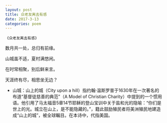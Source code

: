```yaml
---
layout: post
title: 众老友离去有感
date: 2017-3-13
categories: poem
---
```


`《众老友离去有感》`

数月共一处，总归有前缘。

山城虽不适，夏村满悠闲。

在时常相聚，别后鲜来言。

天涯终有尽，相思坐无边？

<!--more-->

- 山城：山上的城（City upon a hill）指约翰·温斯罗普于1630年在一次著名的布道“基督徒慈善的典范”（A Model of Christian Charity）中提到的一个惯用语。他引用了马太福音5章14节耶稣的登山宝训中关于盐和光的隐喻：“你们是世上的光。城立在山上，是不能隐藏的。”，籍此鼓励殖民者将美洲殖民地建造成“山上的城”，被全球瞩目。在本诗中，代指美国。

<script>
  (function(i,s,o,g,r,a,m){i['GoogleAnalyticsObject']=r;i[r]=i[r]||function(){
  (i[r].q=i[r].q||[]).push(arguments)},i[r].l=1*new Date();a=s.createElement(o),
  m=s.getElementsByTagName(o)[0];a.async=1;a.src=g;m.parentNode.insertBefore(a,m)
  })(window,document,'script','https://www.google-analytics.com/analytics.js','ga');

  ga('create', 'UA-85986843-1', 'auto');
  ga('send', 'pageview');

</script>
